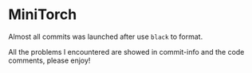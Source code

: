 # MiniTorch

Almost all commits was launched after use `black` to format.

All the problems I encountered are showed in commit-info and the code comments, please enjoy!
